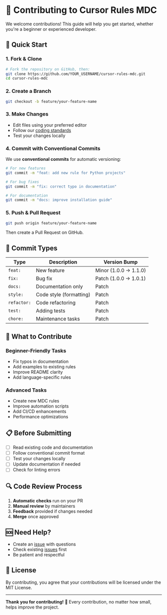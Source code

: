 # 🤝 Contributing to Cursor Rules MDC

We welcome contributions! This guide will help you get started, whether you're a beginner or experienced developer.

## 🚀 Quick Start

### 1. Fork & Clone

```bash
# Fork the repository on GitHub, then:
git clone https://github.com/YOUR_USERNAME/cursor-rules-mdc.git
cd cursor-rules-mdc
```

### 2. Create a Branch

```bash
git checkout -b feature/your-feature-name
```

### 3. Make Changes

- Edit files using your preferred editor
- Follow our [coding standards](.cursor/rules/003_coding_standards.mdc)
- Test your changes locally

### 4. Commit with Conventional Commits

We use **conventional commits** for automatic versioning:

```bash
# For new features
git commit -m "feat: add new rule for Python projects"

# For bug fixes
git commit -m "fix: correct typo in documentation"

# For documentation
git commit -m "docs: improve installation guide"
```

### 5. Push & Pull Request

```bash
git push origin feature/your-feature-name
```

Then create a Pull Request on GitHub.

## 📝 Commit Types

| Type        | Description             | Version Bump          |
| ----------- | ----------------------- | --------------------- |
| `feat:`     | New feature             | Minor (1.0.0 → 1.1.0) |
| `fix:`      | Bug fix                 | Patch (1.0.0 → 1.0.1) |
| `docs:`     | Documentation only      | Patch                 |
| `style:`    | Code style (formatting) | Patch                 |
| `refactor:` | Code refactoring        | Patch                 |
| `test:`     | Adding tests            | Patch                 |
| `chore:`    | Maintenance tasks       | Patch                 |

## 🎯 What to Contribute

### Beginner-Friendly Tasks

- Fix typos in documentation
- Add examples to existing rules
- Improve README clarity
- Add language-specific rules

### Advanced Tasks

- Create new MDC rules
- Improve automation scripts
- Add CI/CD enhancements
- Performance optimizations

## 📋 Before Submitting

- [ ] Read existing code and documentation
- [ ] Follow conventional commit format
- [ ] Test your changes locally
- [ ] Update documentation if needed
- [ ] Check for linting errors

## 🔍 Code Review Process

1. **Automatic checks** run on your PR
2. **Manual review** by maintainers
3. **Feedback** provided if changes needed
4. **Merge** once approved

## 🆘 Need Help?

- Create an [issue](https://github.com/ShakaTry/cursor-rules-mdc/issues) with questions
- Check existing [issues](https://github.com/ShakaTry/cursor-rules-mdc/issues) first
- Be patient and respectful

## 📄 License

By contributing, you agree that your contributions will be licensed under the MIT License.

---

**Thank you for contributing!** 🎉 Every contribution, no matter how small, helps improve the project.
